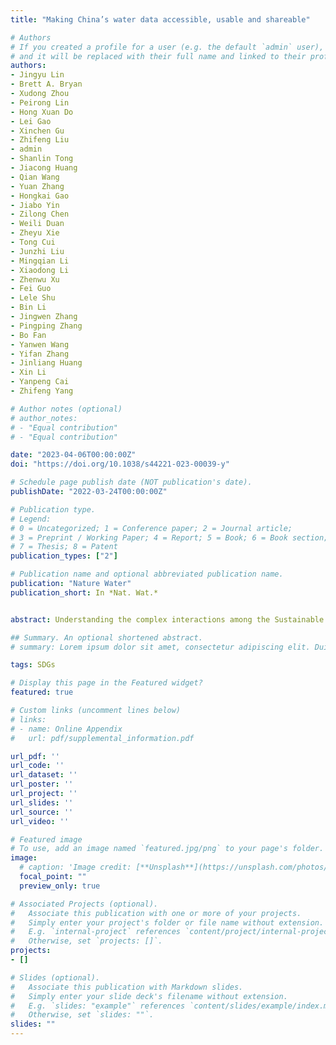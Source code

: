 ```yaml
---
title: "Making China’s water data accessible, usable and shareable"

# Authors
# If you created a profile for a user (e.g. the default `admin` user), write the username (folder name) here 
# and it will be replaced with their full name and linked to their profile.
authors:
- Jingyu Lin
- Brett A. Bryan 
- Xudong Zhou
- Peirong Lin 
- Hong Xuan Do
- Lei Gao
- Xinchen Gu
- Zhifeng Liu
- admin
- Shanlin Tong
- Jiacong Huang
- Qian Wang
- Yuan Zhang
- Hongkai Gao
- Jiabo Yin
- Zilong Chen
- Weili Duan
- Zheyu Xie
- Tong Cui
- Junzhi Liu 
- Mingqian Li
- Xiaodong Li
- Zhenwu Xu
- Fei Guo
- Lele Shu
- Bin Li
- Jingwen Zhang
- Pingping Zhang
- Bo Fan
- Yanwen Wang
- Yifan Zhang
- Jinliang Huang
- Xin Li
- Yanpeng Cai 
- Zhifeng Yang

# Author notes (optional)
# author_notes:
# - "Equal contribution"
# - "Equal contribution"

date: "2023-04-06T00:00:00Z"
doi: "https://doi.org/10.1038/s44221-023-00039-y"

# Schedule page publish date (NOT publication's date).
publishDate: "2022-03-24T00:00:00Z"

# Publication type.
# Legend: 
# 0 = Uncategorized; 1 = Conference paper; 2 = Journal article;
# 3 = Preprint / Working Paper; 4 = Report; 5 = Book; 6 = Book section;
# 7 = Thesis; 8 = Patent
publication_types: ["2"]

# Publication name and optional abbreviated publication name.
publication: "Nature Water"
publication_short: In *Nat. Wat.*


abstract: Understanding the complex interactions among the Sustainable Development Goals (SDGs) is key to achieving all of the SDGs and "leaving no one behind".

## Summary. An optional shortened abstract.
# summary: Lorem ipsum dolor sit amet, consectetur adipiscing elit. Duis posuere tellus ac convallis placerat. Proin tincidunt magna sed ex sollicitudin condimentum.

tags: SDGs

# Display this page in the Featured widget?
featured: true

# Custom links (uncomment lines below)
# links:
# - name: Online Appendix
#   url: pdf/supplemental_information.pdf

url_pdf: ''
url_code: ''
url_dataset: ''
url_poster: ''
url_project: ''
url_slides: ''
url_source: ''
url_video: ''

# Featured image
# To use, add an image named `featured.jpg/png` to your page's folder. 
image:
  # caption: 'Image credit: [**Unsplash**](https://unsplash.com/photos/pLCdAaMFLTE)'
  focal_point: ""
  preview_only: true

# Associated Projects (optional).
#   Associate this publication with one or more of your projects.
#   Simply enter your project's folder or file name without extension.
#   E.g. `internal-project` references `content/project/internal-project/index.md`.
#   Otherwise, set `projects: []`.
projects:
- []

# Slides (optional).
#   Associate this publication with Markdown slides.
#   Simply enter your slide deck's filename without extension.
#   E.g. `slides: "example"` references `content/slides/example/index.md`.
#   Otherwise, set `slides: ""`.
slides: ""
---
```



